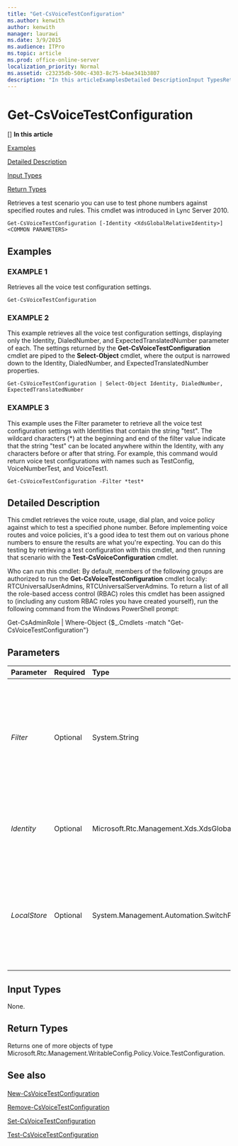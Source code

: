 ```yaml
---
title: "Get-CsVoiceTestConfiguration"
ms.author: kenwith
author: kenwith
manager: laurawi
ms.date: 3/9/2015
ms.audience: ITPro
ms.topic: article
ms.prod: office-online-server
localization_priority: Normal
ms.assetid: c23235db-500c-4303-8c75-b4ae341b3807
description: "In this articleExamplesDetailed DescriptionInput TypesReturn Types"
---
```


# Get-CsVoiceTestConfiguration
[]
 **In this article**
  
[Examples](#sectionSection0)
  
[Detailed Description](#sectionSection1)
  
[Input Types](#sectionSection2)
  
[Return Types](#sectionSection3)
  
Retrieves a test scenario you can use to test phone numbers against specified routes and rules. This cmdlet was introduced in Lync Server 2010.
  
```
Get-CsVoiceTestConfiguration [-Identity <XdsGlobalRelativeIdentity>] <COMMON PARAMETERS>
```

## Examples
<a name="sectionSection0"> </a>

### EXAMPLE 1

Retrieves all the voice test configuration settings.
  
```
Get-CsVoiceTestConfiguration
```

### EXAMPLE 2

This example retrieves all the voice test configuration settings, displaying only the Identity, DialedNumber, and ExpectedTranslatedNumber parameter of each. The settings returned by the **Get-CsVoiceTestConfiguration** cmdlet are piped to the **Select-Object** cmdlet, where the output is narrowed down to the Identity, DialedNumber, and ExpectedTranslatedNumber properties. 
  
```
Get-CsVoiceTestConfiguration | Select-Object Identity, DialedNumber, ExpectedTranslatedNumber
```

### EXAMPLE 3

This example uses the Filter parameter to retrieve all the voice test configuration settings with Identities that contain the string "test". The wildcard characters (\*) at the beginning and end of the filter value indicate that the string "test" can be located anywhere within the Identity, with any characters before or after that string. For example, this command would return voice test configurations with names such as TestConfig, VoiceNumberTest, and VoiceTest1.
  
```
Get-CsVoiceTestConfiguration -Filter *test*
```

## Detailed Description
<a name="sectionSection1"> </a>

This cmdlet retrieves the voice route, usage, dial plan, and voice policy against which to test a specified phone number. Before implementing voice routes and voice policies, it's a good idea to test them out on various phone numbers to ensure the results are what you're expecting. You can do this testing by retrieving a test configuration with this cmdlet, and then running that scenario with the **Test-CsVoiceConfiguration** cmdlet. 
  
Who can run this cmdlet: By default, members of the following groups are authorized to run the **Get-CsVoiceTestConfiguration** cmdlet locally: RTCUniversalUserAdmins, RTCUniversalServerAdmins. To return a list of all the role-based access control (RBAC) roles this cmdlet has been assigned to (including any custom RBAC roles you have created yourself), run the following command from the Windows PowerShell prompt: 
  
Get-CsAdminRole | Where-Object {$_.Cmdlets -match "Get-CsVoiceTestConfiguration"}
  
## Parameters
<a name="sectionSection1"> </a>

|**Parameter**|**Required**|**Type**|**Description**|
|:-----|:-----|:-----|:-----|
| _Filter_ <br/> |Optional  <br/> |System.String  <br/> |This parameter provides a way to do a wildcard search of the defined voice test configurations. (For details, see the examples in this topic.)  <br/> |
| _Identity_ <br/> |Optional  <br/> |Microsoft.Rtc.Management.Xds.XdsGlobalRelativeIdentity  <br/> |A string uniquely identifying the test configuration you want to retrieve.  <br/> |
| _LocalStore_ <br/> |Optional  <br/> |System.Management.Automation.SwitchParameter  <br/> |Retrieves the voice test configuration from the local replica of the Central Management store, rather than the Central Management store itself.  <br/> |
   
## Input Types
<a name="sectionSection2"> </a>

None.
  
## Return Types
<a name="sectionSection3"> </a>

Returns one of more objects of type Microsoft.Rtc.Management.WritableConfig.Policy.Voice.TestConfiguration.
  
## See also
<a name="sectionSection3"> </a>

#### 

[New-CsVoiceTestConfiguration](new-csvoicetestconfiguration.md)
  
[Remove-CsVoiceTestConfiguration](remove-csvoicetestconfiguration.md)
  
[Set-CsVoiceTestConfiguration](set-csvoicetestconfiguration.md)
  
[Test-CsVoiceTestConfiguration](test-csvoicetestconfiguration.md)

